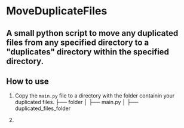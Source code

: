 # MoveDuplicateFiles
## A small python script to move any duplicated files from any specified directory to a "duplicates" directory within the specified directory.


## How to use
1. Copy the ```main.py``` file to a directory with the folder containin your duplicated files.
├── folder
│   ├── main.py
│   ├── duplicated_files_folder

2. 
